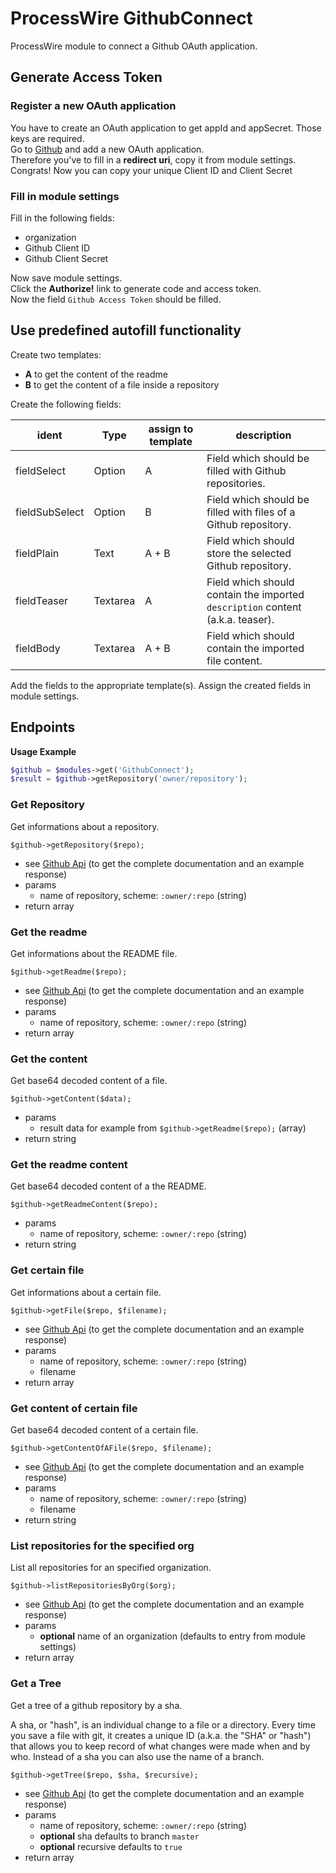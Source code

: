 # ProcessWire GithubConnect

ProcessWire module to connect a Github OAuth application.

## Generate Access Token

### Register a new OAuth application

You have to create an OAuth application to get appId and appSecret. Those keys are required.  
Go to [Github](https://github.com/settings/applications/new) and add a new OAuth application.  
Therefore you've to fill in a **redirect uri**, copy it from module settings.
Congrats! Now you can copy your unique Client ID and Client Secret

### Fill in module settings

Fill in the following fields:

- organization
- Github Client ID
- Github Client Secret

Now save module settings.  
Click the **Authorize!** link to generate code and access token.  
Now the field `Github Access Token` should be filled.

## Use predefined autofill functionality

Create two templates:

- **A** to get the content of the readme
- **B** to get the content of a file inside a repository

Create the following fields:

| ident          | Type     | assign to template | description                                                                    |
|----------------|----------|--------------------|--------------------------------------------------------------------------------|
| fieldSelect    | Option   | A                  | Field which should be filled with Github repositories.                         |
| fieldSubSelect | Option   | B                  | Field which should be filled with files of a Github repository.                |
| fieldPlain     | Text     | A + B              | Field which should store the selected Github repository.                       |
| fieldTeaser    | Textarea | A                  | Field which should contain the imported `description` content (a.k.a. teaser). |
| fieldBody      | Textarea | A + B              | Field which should contain the imported file content.                          |

Add the fields to the appropriate template(s).
Assign the created fields in module settings.

## Endpoints

**Usage Example**

```php
$github = $modules->get('GithubConnect');
$result = $github->getRepository('owner/repository');
```

### Get Repository

Get informations about a repository.

`$github->getRepository($repo);`

- see [Github Api](https://developer.github.com/v3/repos/#get) (to get the complete documentation and an example response)
- params
  - name of repository, scheme: `:owner/:repo` (string)
- return array

### Get the readme

Get informations about the README file.

`$github->getReadme($repo);`

- see [Github Api](https://developer.github.com/v3/repos/contents/#get-the-readme) (to get the complete documentation and an example response) 
- params
  - name of repository, scheme: `:owner/:repo` (string)
- return array

### Get the content

Get base64 decoded content of a file.

`$github->getContent($data);`

- params
  - result data for example from `$github->getReadme($repo);` (array)
- return string

### Get the readme content

Get base64 decoded content of a the README.

`$github->getReadmeContent($repo);`

- params
  - name of repository, scheme: `:owner/:repo` (string)
- return string

### Get certain file

Get informations about a certain file.

`$github->getFile($repo, $filename);`

- see [Github Api](https://developer.github.com/v3/repos/contents/#get-contents) (to get the complete documentation and an example response) 
- params
  - name of repository, scheme: `:owner/:repo` (string)
  - filename
- return array

### Get content of certain file

Get base64 decoded content of a certain file.

`$github->getContentOfAFile($repo, $filename);`

- see [Github Api](https://developer.github.com/v3/repos/contents/#get-contents) (to get the complete documentation and an example response) 
- params
  - name of repository, scheme: `:owner/:repo` (string)
  - filename
- return string

### List repositories for the specified org

List all repositories for an specified organization.

`$github->listRepositoriesByOrg($org);`

- see [Github Api](https://developer.github.com/v3/repos/#list-organization-repositories) (to get the complete documentation and an example response) 
- params
  - **optional** name of an organization (defaults to entry from module settings)
- return array

### Get a Tree

Get a tree of a github repository by a sha.

A sha, or "hash", is an individual change to a file or a directory.
Every time you save a file with git, it creates a unique ID (a.k.a. the "SHA" or "hash")
that allows you to keep record of what changes were made when and by who.
Instead of a sha you can also use the name of a branch.

`$github->getTree($repo, $sha, $recursive);`

- see [Github Api](https://developer.github.com/v3/git/trees/#get-a-tree) (to get the complete documentation and an example response) 
- params
  - name of repository, scheme: `:owner/:repo` (string)
  - **optional** sha defaults to branch `master`
  - **optional** recursive defaults to `true`
- return array
